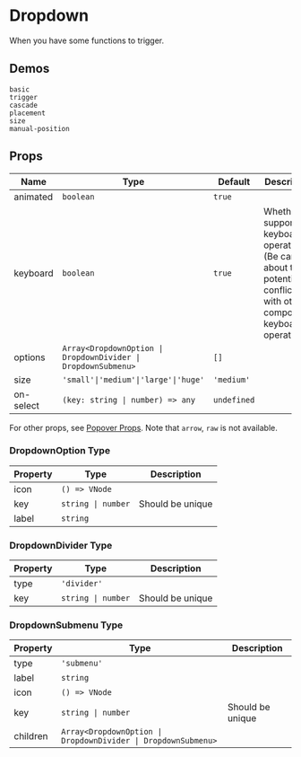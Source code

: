 # Dropdown
When you have some functions to trigger.

## Demos
```demo
basic
trigger
cascade
placement
size
manual-position
```

## Props
|Name|Type|Default|Description|
|-|-|-|-|
|animated|`boolean`|`true`||
|keyboard|`boolean`|`true`|Whether is supports keyboard operation. (Be careful about the potential conflicts with other components keyboard operations)|
|options|`Array<DropdownOption \| DropdownDivider \| DropdownSubmenu>`|`[]`||
|size|`'small'\|'medium'\|'large'\|'huge'`|`'medium'`||
|on-select|`(key: string \| number) => any`|`undefined`||

For other props, see [Popover Props](n-popover#Props). Note that `arrow`, `raw` is not available.

### DropdownOption Type
|Property|Type|Description|
|-|-|-|
|icon|`() => VNode`||
|key|`string \| number`|Should be unique|
|label|`string`||

### DropdownDivider Type
|Property|Type|Description|
|-|-|-|
|type|`'divider'`||
|key|`string \| number`|Should be unique|

### DropdownSubmenu Type
|Property|Type|Description|
|-|-|-|
|type|`'submenu'`||
|label|`string`||
|icon|`() => VNode`||
|key|`string \| number`|Should be unique|
|children|`Array<DropdownOption \| DropdownDivider \| DropdownSubmenu>`||
